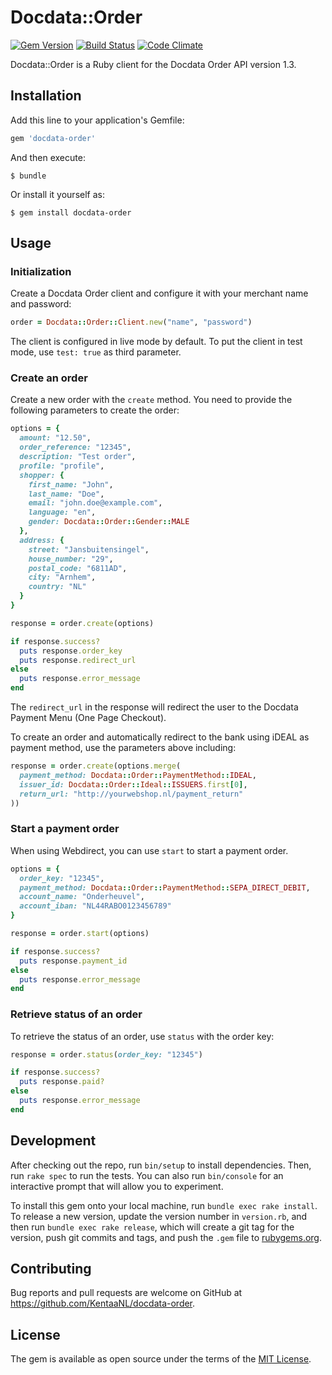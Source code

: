 # Docdata::Order

[![Gem Version](https://badge.fury.io/rb/docdata-order.svg)](https://badge.fury.io/rb/docdata-order)
[![Build Status](https://travis-ci.org/KentaaNL/docdata-order.svg?branch=master)](https://travis-ci.org/KentaaNL/docdata-order)
[![Code Climate](https://codeclimate.com/github/KentaaNL/docdata-order/badges/gpa.svg)](https://codeclimate.com/github/KentaaNL/docdata-order)

Docdata::Order is a Ruby client for the Docdata Order API version 1.3.

## Installation

Add this line to your application's Gemfile:

```ruby
gem 'docdata-order'
```

And then execute:

    $ bundle

Or install it yourself as:

    $ gem install docdata-order

## Usage

### Initialization

Create a Docdata Order client and configure it with your merchant name and password:

```ruby
order = Docdata::Order::Client.new("name", "password")
```

The client is configured in live mode by default. To put the client in test mode, use `test: true` as third parameter.

### Create an order

Create a new order with the `create` method. You need to provide the following parameters to create the order:

```ruby
options = {
  amount: "12.50",
  order_reference: "12345",
  description: "Test order",
  profile: "profile",
  shopper: {
    first_name: "John",
    last_name: "Doe",
    email: "john.doe@example.com",
    language: "en",
    gender: Docdata::Order::Gender::MALE
  },
  address: {
    street: "Jansbuitensingel",
    house_number: "29",
    postal_code: "6811AD",
    city: "Arnhem",
    country: "NL"
  }
}

response = order.create(options)

if response.success?
  puts response.order_key
  puts response.redirect_url
else
  puts response.error_message
end
```

The `redirect_url` in the response will redirect the user to the Docdata Payment Menu (One Page Checkout).

To create an order and automatically redirect to the bank using iDEAL as payment method, use the parameters above including:

```ruby
response = order.create(options.merge(
  payment_method: Docdata::Order::PaymentMethod::IDEAL,
  issuer_id: Docdata::Order::Ideal::ISSUERS.first[0],
  return_url: "http://yourwebshop.nl/payment_return"
))
```

### Start a payment order

When using Webdirect, you can use `start` to start a payment order.

```ruby
options = {
  order_key: "12345",
  payment_method: Docdata::Order::PaymentMethod::SEPA_DIRECT_DEBIT,
  account_name: "Onderheuvel",
  account_iban: "NL44RABO0123456789"
}

response = order.start(options)

if response.success?
  puts response.payment_id
else
  puts response.error_message
end
```

### Retrieve status of an order

To retrieve the status of an order, use `status` with the order key:

```ruby
response = order.status(order_key: "12345")

if response.success?
  puts response.paid?
else
  puts response.error_message
end
```

## Development

After checking out the repo, run `bin/setup` to install dependencies. Then, run `rake spec` to run the tests. You can also run `bin/console` for an interactive prompt that will allow you to experiment.

To install this gem onto your local machine, run `bundle exec rake install`. To release a new version, update the version number in `version.rb`, and then run `bundle exec rake release`, which will create a git tag for the version, push git commits and tags, and push the `.gem` file to [rubygems.org](https://rubygems.org).

## Contributing

Bug reports and pull requests are welcome on GitHub at https://github.com/KentaaNL/docdata-order.


## License

The gem is available as open source under the terms of the [MIT License](http://opensource.org/licenses/MIT).

